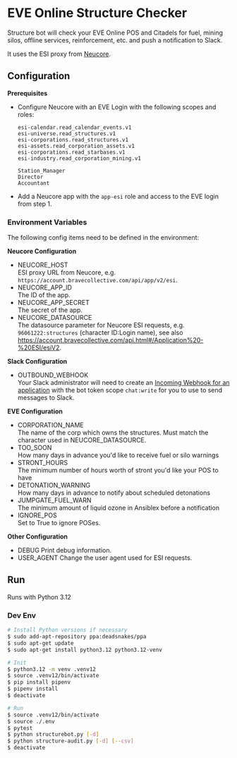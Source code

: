 # EVE Online Structure Checker

Structure bot will check your EVE Online POS and Citadels for fuel, mining silos, offline services, 
reinforcement, etc. and push a notification to Slack.

It uses the ESI proxy from [Neucore](https://github.com/tkhamez/neucore).

## Configuration

**Prerequisites**

* Configure Neucore with an EVE Login with the following scopes and roles:
    ```
    esi-calendar.read_calendar_events.v1
    esi-universe.read_structures.v1
    esi-corporations.read_structures.v1
    esi-assets.read_corporation_assets.v1
    esi-corporations.read_starbases.v1
    esi-industry.read_corporation_mining.v1
   
    Station_Manager
    Director
    Accountant
    ```
* Add a Neucore app with the `app-esi` role and access to the EVE login from step 1.

### Environment Variables

The following config items need to be defined in the environment:

**Neucore Configuration**

* NEUCORE_HOST  
  ESI proxy URL from Neucore, e.g. `https://account.bravecollective.com/api/app/v2/esi`.
* NEUCORE_APP_ID  
  The ID of the app.
* NEUCORE_APP_SECRET  
  The secret of the app.
* NEUCORE_DATASOURCE  
  The datasource parameter for Neucore ESI requests, e.g. `96061222:structures` (character ID:Login name), 
  see also https://account.bravecollective.com/api.html#/Application%20-%20ESI/esiV2.

**Slack Configuration**

* OUTBOUND_WEBHOOK  
  Your Slack administrator will need to create an
  [Incoming Webhook for an application](https://api.slack.com/apps) with the bot token scope 
  `chat:write` for you to use to send messages to Slack.

**EVE Configuration**

* CORPORATION_NAME  
  The name of the corp which owns the structures. Must match the character used in NEUCORE_DATASOURCE.
* TOO_SOON  
  How many days in advance you'd like to receive fuel or silo warnings
* STRONT_HOURS  
  The minimum number of hours worth of stront you'd like your POS to have
* DETONATION_WARNING  
  How many days in advance to notify about scheduled detonations
* JUMPGATE_FUEL_WARN  
  The minimum amount of liquid ozone in Ansiblex before a notification
* IGNORE_POS  
  Set to True to ignore POSes. 

**Other Configuration**

* DEBUG
  Print debug information.
* USER_AGENT
  Change the user agent used for ESI requests.

## Run

Runs with Python 3.12

### Dev Env

```sh
# Install Python versions if necessary
$ sudo add-apt-repository ppa:deadsnakes/ppa
$ sudo apt-get update
$ sudo apt-get install python3.12 python3.12-venv

# Init
$ python3.12 -m venv .venv12
$ source .venv12/bin/activate
$ pip install pipenv
$ pipenv install
$ deactivate

# Run
$ source .venv12/bin/activate
$ source ./.env
$ pytest
$ python structurebot.py [-d]
$ python structure-audit.py [-d] [--csv]
$ deactivate
```
